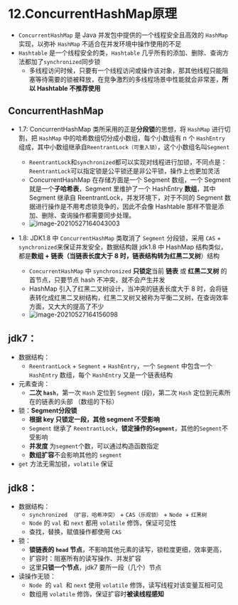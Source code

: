 # 12.ConcurrentHashMap原理

* `ConcurrentHashMap` 是 Java 并发包中提供的一个线程安全且高效的 `HashMap` 实现，以弥补 `HashMap` 不适合在并发环境中操作使用的不足
* `Hashtable` 是一个线程安全的类，`Hashtable` 几乎所有的添加、删除、查询方法都加了`synchronized`同步锁
  * 多线程访问时候，只要有一个线程访问或操作该对象，那其他线程只能阻塞等待需要的锁被释放，在竞争激烈的多线程场景中性能就会非常差，**所以 Hashtable 不推荐使用**

## ConcurrentHashMap 

* 1.7: ConcurrentHashMap 类所采用的正是**分段锁**的思想，将 `HashMap` 进行切割，把 `HashMap` 中的哈希数组切分成小数组，每个小数组有 n 个 `HashEntry` 组成，其中小数组继承自`ReentrantLock（可重入锁）`，这个小数组名叫`Segment`
  
  * `ReentrantLock`和`synchronized`都可以实现对线程进行加锁，不同点是：`ReentrantLock`可以指定锁是公平锁还是非公平锁，操作上也更加灵活
  * ConcurrentHashMap 在存储方面是一个 Segment 数组，一个 Segment 就是一个**子哈希表**，Segment 里维护了一个 HashEntry **数组**，其中 Segment 继承自 ReentrantLock，并发环境下，对于不同的 Segment 数据进行操作是不用考虑锁竞争的，因此不会像 Hashtable 那样不管是添加、删除、查询操作都需要同步处理。
  * ![image-20210527164043003](https://raw.githubusercontent.com/TWDH/Leetcode-From-Zero/pictures/img/image-20210527164043003.png)
  
* 1.8: JDK1.8 中 `ConcurrentHashMap` 类取消了 `Segment` 分段锁，采用 `CAS` + `synchronized`来保证并发安全，数据结构跟 jdk1.8 中 HashMap 结构类似，都是**数组 + 链表（当链表长度大于 8 时，链表结构转为红黑二叉树**）结构
  * `ConcurrentHashMap` 中 `synchronized` **只锁定**当前 **链表** 或 **红黑二叉树** 的首节点，只要节点 hash 不冲突，就不会产生并发
  * HashMap 引入了红黑二叉树设计，当冲突的链表长度大于 8 时，会将链表转化成红黑二叉树结构，红黑二叉树又被称为平衡二叉树，在查询效率方面，又大大的提高了不少
  * ![image-20210527164156098](https://raw.githubusercontent.com/TWDH/Leetcode-From-Zero/pictures/img/image-20210527164156098.png)



## jdk7：

- 数据结构：
  - `ReentrantLock` + `Segment` + `HashEntry`，一个 `Segment` 中包含一个 `HashEntry` 数组，每个 `HashEntry` 又是一个链表结构
- 元素查询：
  - **二次 `hash`**，第一次 `Hash` 定位到 `Segment` (段)，第二次 `Hash` 定位到元素所在的链表的头部 （数组的下标）
- 锁：**Segment分段锁** 
  - **根据 key 只锁定一段，其他 segment 不受影响**
  - `Segment` 继承了 `ReentrantLock`，**锁定操作的`Segment`**，其他的`Segment`不受影响
  - **并发度** 为`segment`个数，可以通过构造函数指定
  - **数组扩容**不会影响其他的 `segment`
- `get` 方法无需加锁，`volatile` 保证



## jdk8：

- 数据结构：
  - `synchronized （扩容，哈希冲突）` + `CAS（乐观锁）` + `Node `+ `红黑树`
  - `Node` 的 `val` 和 `next` 都用 `volatile` 修饰，保证可见性
  - 查找，替换，赋值操作都使用 `CAS`
- 锁：
  - **锁链表的 `head` 节点**，不影响其他元素的读写，锁粒度更细，效率更高，
  - 扩容时：阻塞所有的读写操作、并发扩容
  - 这里**只锁一个节点**，jdk7 要所一段（几个）节点
- 读操作无锁：
  - `Node `的 `val `和 `next` 使用 `volatile` 修饰，读写线程对该变量互相可见
  - 数组用 `volatile` 修饰，保证扩容时**被读线程感知**











